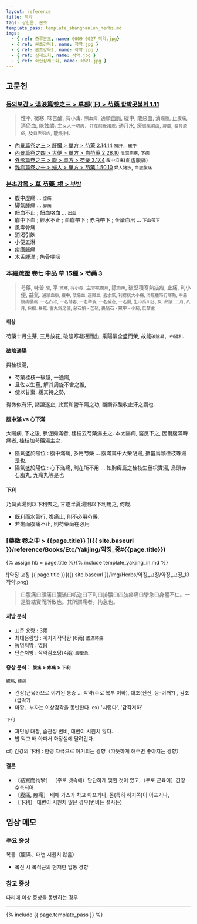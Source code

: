 ```yaml
---
layout: reference
title: 작약
tags: 상한론, 본초
template_pass: template_shanghanlun_herbs.md
imgs:
  - { ref: 증류본초, name: 0009-0027_작약.jpg}
  - { ref: 본초강목1, name: 작약.jpg }
  - { ref: 본초강목2, name: 작약.jpg }
  - { ref: 삼재도회, name: 작약.jpg }
  - { ref: 화한삼재도회, name: 작약1.jpg }
---
```


## 고문헌

### [동의보감 > 湯液篇卷之三 > 草部(下) >  芍藥 함박곳불휘 1.11](https://mediclassics.kr/books/8/volume/22/#content_84)

> 性平, 微寒, 味苦酸, 有小毒. 除`血痺`, 通順血脈, 緩中, 散惡血, 消`癰腫`, 止`腹痛`, 消瘀血, 能蝕膿. 主`女人一切病, 幷産前後諸疾`. 通月水, 療`腸風瀉血`, `痔瘻`, `發背瘡疥`, 及`目赤努肉`, 能明目.

* [內景篇卷之三 > 肝臟 > 單方 >  芍藥 2.14.14](https://mediclassics.kr/books/8/volume/3/#content_192) `補肝, 緩中`
* [內景篇卷之四 > 大便 > 單方 >  白芍藥 2.28.10](https://mediclassics.kr/books/8/volume/4/#content_1345) `泄瀉痢疾`, `下痢`
* [外形篇卷之三 > 腹 > 單方 >  芍藥 3.17.4](https://mediclassics.kr/books/8/volume/7/#content_799) `腹中㽱痛`(血虛腹痛)
* [雜病篇卷之十 > 婦人 > 單方 >  芍藥 1.50.10](https://mediclassics.kr/books/8/volume/18/#content_1090) `婦人諸疾`, `血虛腹痛`


### [본초강목 > 草	芍藥_根 > 부방]()

* 腹中虛痛 ... `虛痛`
* 脚氣腫痛 ... `脚痛`
* 衄血不止 ; 衄血咯血 ... `出血`
* 崩中下血 ; 經水不止 ; 血崩帶下 ; 赤白帶下 ; 金瘡血出 ... `下血帶下`
* 風毒骨痛
* 消渴引飮
* 小便五淋
* 痘瘡脹痛
* 木舌腫滿 ; 魚骨哽咽



### [本經疏證 卷七 中品 草 15種 > 芍藥 3](https://mediclassics.kr/books/154/volume/7/#content_27)

> 芍藥, 味苦 <small>酸</small>, 平 <small>微寒, 有小毒</small>. 主`邪氣腹痛`, 除`血痺`, 破堅積寒熱疝瘕, 止痛, 利小便, 益氣. <small>通順血脈, 緩中, 散惡血, 逐賊血, 去水氣, 利膀胱大小腸, 消癰腫時行寒熱, 中惡腹痛腰痛. 一名白朮, 一名餘容, 一名犂食, 一名解倉, 一名鋋, 生中岳川谷, 及, 邱陵. 二月, 八月, 採根. 暴乾. 雷丸爲之使, 惡石斛・芒硝, 畏硝石・鱉甲・小薊, 反藜蘆</small>

#### 취상

芍藥十月生芽, 三月放花, 破陰寒凝冱而出, 乘陽氣全盛而榮, 故能`破陰凝, 布陽和`.

#### 破陰通陽

與桂枝湯,

* 芍藥桂枝一破陰, 一通陽,
* 且佐以生薑, 解其周旋不舍之維,
* 使以甘棗, 緩其持之勢,

得微似有汗, 諸證遂止, 此實和營布陽之功, 斷斷非酸收止汗之謂也.

#### 腹中滿 vs 心下滿

太陽病, 下之後, 脈促胸滿者, 桂枝去芍藥湯主之. 本太陽病, 醫反下之, 因爾腹滿時痛者, 桂枝加芍藥湯主之.

* 陰氣盛於陰位 : 腹中滿痛, 多用芍藥 ... 腹滿篇中大柴胡湯, 抵當烏頭桂枝等湯是也,
* 陽氣盛於陽位 : 心下滿痛, 則在所不用 ... 如胸痺篇之桂枝生薑枳實湯, 烏頭赤石脂丸, 九痛丸等是也

#### 下利

乃眞武湯則以下利去之, 甘遂半夏湯則以下利用之, 何哉.

* 旣利而水氣行, 腹痛止, 則不必用芍藥,
* 若痢而腹痛不止, 則芍藥尚在必用



### [藥徵 卷之中 > {{page.title}} ]({{ site.baseurl }}/reference/Books/Etc/Yakjing/약징_중#{{page.title}})

{% assign hb = page.title %}{% include template_yakjing_in.md %}

![약징 고징 {{ page.title }}]({{ site.baseurl }}/img/Herbs/약징_고징/약징_고징_13작약.png)

> 曰腹痛曰頭痛曰腹滿曰咳逆曰下利曰排膿曰四肢疼痛曰攣急曰身體不仁。一是皆結實而所致也。其所謂痛者。拘急也。

#### 처방 분석

* 표준 용량 : 3兩
* 최대용량방 : 계지가작약탕 (6兩) `腹滿時痛`
* 동명처방 : 없음
* 단순처방 : 작약감초탕(4兩) `脚攣急`

#### 증상 분석： `腹痛` > `疼痛` > `下利`

`腹痛`, `疼痛`
* 긴장(근육?)으로 야기된 통증 ... 작약(주로 복부 이하), 대조(전신, 등-어깨?) , 감초(급박?)
* 마황、부자는 이상감각을 동반한다. ex) '시렵다', '감각저하'

`下利`
* 과민성 대장, 습관성 변비, 대변이 시원치 않다.
* 밥 먹고 배 아파서 화장실에 달려간다.

cf) 건강의 下利 : 한랭 자극으로 야기되는 경향（따뜻하게 해주면 좋아지는 경향）

#### 결론

* 〔結實而拘攣〕 （주로 뱃속에）단단하게 맺힌 것이 있고,（주로 근육이）긴장 수축되어
* 〔腹痛, 疼痛〕 배에 가스가 차고 아프거나, 몸(특히 하지쪽)이 아프거나,
* 〔下利〕 대변이 시원치 않은 경우(변비든 설사든)


## 임상 메모

### 주요 증상

복통（腹滿、대변 시원치 않음）
* 복진 시 복직근의 현저한 압통 경향

### 참고 증상

다리에 이상 증상을 동반하는 경우



***

{% include {{ page.template_pass }} %}
